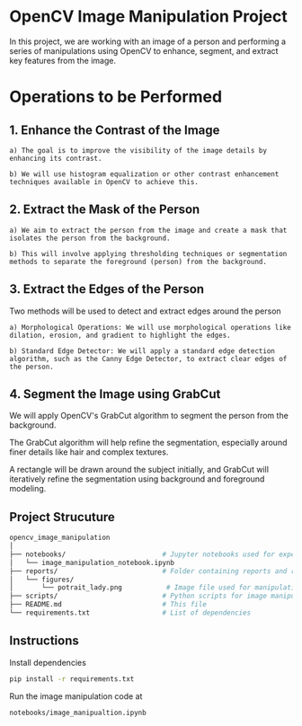 
# OpenCV Image Manipulation Project

In this project, we are working with an image of a person and performing a series of manipulations using OpenCV to enhance, segment, and extract key features from the image.


# Operations to be Performed

## 1. Enhance the Contrast of the Image
    a) The goal is to improve the visibility of the image details by enhancing its contrast.

    b) We will use histogram equalization or other contrast enhancement techniques available in OpenCV to achieve this.


## 2. Extract the Mask of the Person
    a) We aim to extract the person from the image and create a mask that isolates the person from the background.

    b) This will involve applying thresholding techniques or segmentation methods to separate the foreground (person) from the background.


## 3. Extract the Edges of the Person
Two methods will be used to detect and extract edges around the person

    a) Morphological Operations: We will use morphological operations like dilation, erosion, and gradient to highlight the edges.

    b) Standard Edge Detector: We will apply a standard edge detection algorithm, such as the Canny Edge Detector, to extract clear edges of the person.

## 4. Segment the Image using GrabCut

We will apply OpenCV's GrabCut algorithm to segment the person from the background.

The GrabCut algorithm will help refine the segmentation, especially around finer details like hair and complex textures.

A rectangle will be drawn around the subject initially, and GrabCut will iteratively refine the segmentation using background and foreground modeling.


## Project Strucuture

``` bash
opencv_image_manipulation
│
├── notebooks/                        # Jupyter notebooks used for experimentation
│   └── image_manipulation_notebook.ipynb
├── reports/                          # Folder containing reports and results
│   └── figures/
│       └── potrait_lady.png           # Image file used for manipulation
├── scripts/                          # Python scripts for image manipulation
├── README.md                         # This file
└── requirements.txt                  # List of dependencies


```

## Instructions

Install dependencies

```bash
pip install -r requirements.txt
```

Run the image manipulation code at 
```
notebooks/image_manipualtion.ipynb
```







